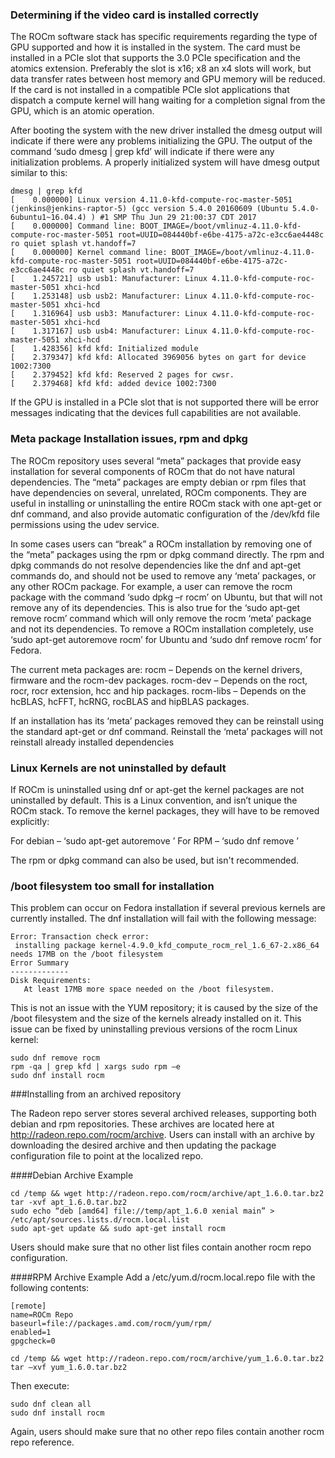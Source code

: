 ### Determining if the video card is installed correctly
The ROCm software stack has specific requirements regarding the type
of GPU supported and how it is installed in the system. The card
must be installed in a PCIe slot that supports the 3.0 PCIe specification
and the atomics extension. Preferably the slot is x16; x8 an x4 slots will work,
but data transfer rates between host memory and GPU memory will be reduced.
If the card is not installed in a compatible PCIe slot applications that dispatch
a compute kernel will hang waiting for a completion signal from the GPU,
which is an atomic operation.

After booting the system with the new driver installed the dmesg output will
indicate if there were any problems initializing the GPU. The output of
the command ‘sudo dmesg | grep kfd’ will indicate if there were any initialization problems.
A properly initialized system will have dmesg output similar to this:

```shell
dmesg | grep kfd
[    0.000000] Linux version 4.11.0-kfd-compute-roc-master-5051 (jenkins@jenkins-raptor-5) (gcc version 5.4.0 20160609 (Ubuntu 5.4.0-6ubuntu1~16.04.4) ) #1 SMP Thu Jun 29 21:00:37 CDT 2017
[    0.000000] Command line: BOOT_IMAGE=/boot/vmlinuz-4.11.0-kfd-compute-roc-master-5051 root=UUID=084440bf-e6be-4175-a72c-e3cc6ae4448c ro quiet splash vt.handoff=7
[    0.000000] Kernel command line: BOOT_IMAGE=/boot/vmlinuz-4.11.0-kfd-compute-roc-master-5051 root=UUID=084440bf-e6be-4175-a72c-e3cc6ae4448c ro quiet splash vt.handoff=7
[    1.245721] usb usb1: Manufacturer: Linux 4.11.0-kfd-compute-roc-master-5051 xhci-hcd
[    1.253148] usb usb2: Manufacturer: Linux 4.11.0-kfd-compute-roc-master-5051 xhci-hcd
[    1.316964] usb usb3: Manufacturer: Linux 4.11.0-kfd-compute-roc-master-5051 xhci-hcd
[    1.317167] usb usb4: Manufacturer: Linux 4.11.0-kfd-compute-roc-master-5051 xhci-hcd
[    1.428356] kfd kfd: Initialized module
[    2.379347] kfd kfd: Allocated 3969056 bytes on gart for device 1002:7300
[    2.379452] kfd kfd: Reserved 2 pages for cwsr.
[    2.379468] kfd kfd: added device 1002:7300
```

If the GPU is installed in a PCIe slot that is not supported there will be error messages
indicating that the devices full capabilities are not available.

### Meta package Installation issues, rpm and dpkg
The ROCm repository uses several “meta” packages that provide easy installation
for several components of ROCm that do not have natural dependencies.
The “meta” packages are empty debian or rpm files that have dependencies on several,
unrelated, ROCm components. They are useful in installing or uninstalling the
entire ROCm stack with one apt-get or dnf command, and also provide automatic
configuration of the /dev/kfd file permissions using the udev service.

In some cases users can “break” a ROCm installation by removing one of the
“meta” packages using the rpm or dpkg command directly. The rpm and dpkg commands
do not resolve dependencies like the dnf and apt-get commands do, and should not
be used to remove any ‘meta’ packages, or any other ROCm package. For example,
a user can remove the rocm package with the command ‘sudo dpkg –r rocm’ on Ubuntu,
but that will not remove any of its dependencies. This is also true for the
‘sudo apt-get remove rocm’ command which will only remove the rocm ‘meta’ package
and not its dependencies. To remove a ROCm installation completely,
use ‘sudo apt-get autoremove rocm’ for Ubuntu and ‘sudo dnf remove rocm’ for Fedora.

The current meta packages are:
  rocm – Depends on the kernel drivers, firmware and the rocm-dev packages.
  rocm-dev – Depends on the roct, rocr, rocr extension, hcc and hip packages.
  rocm-libs – Depends on the hcBLAS, hcFFT, hcRNG, rocBLAS and hipBLAS packages.

If an installation has its ‘meta’ packages removed they can be reinstall using
the standard apt-get or dnf command. Reinstall the ‘meta’ packages will not
reinstall already installed dependencies

### Linux Kernels are not uninstalled by default
If ROCm is uninstalled using dnf or apt-get the kernel packages are not uninstalled by default.
This is a Linux convention, and isn’t unique the ROCm stack. To remove the kernel packages,
they will have to be removed explicitly:

For debian – ‘sudo apt-get autoremove <kernel package name>’
For RPM – ‘sudo dnf remove <kernel package name>’

The rpm or dpkg command can also be used, but isn't recommended.

### /boot filesystem too small for installation
This problem can occur on Fedora installation if several previous kernels are
currently installed. The dnf installation will fail with the following message:

```shell
Error: Transaction check error:
 installing package kernel-4.9.0_kfd_compute_rocm_rel_1.6_67-2.x86_64 needs 17MB on the /boot filesystem
Error Summary
-------------
Disk Requirements:
   At least 17MB more space needed on the /boot filesystem.
```

This is not an issue with the YUM repository; it is caused by the size of the
/boot filesystem and the size of the kernels already installed on it.
 This issue can be fixed by uninstalling previous versions of the rocm Linux kernel:

```shell
sudo dnf remove rocm
rpm -qa | grep kfd | xargs sudo rpm –e
sudo dnf install rocm
```

###Installing from an archived repository

The Radeon repo server stores several archived releases, supporting both debian
and rpm repositories. These archives are located here at http://radeon.repo.com/rocm/archive.
Users can install with an archive by downloading the desired archive and then updating
the package configuration file to point at the localized repo.

####Debian Archive Example

```shell
cd /temp && wget http://radeon.repo.com/rocm/archive/apt_1.6.0.tar.bz2
tar -xvf apt_1.6.0.tar.bz2
sudo echo “deb [amd64] file://temp/apt_1.6.0 xenial main” > /etc/apt/sources.lists.d/rocm.local.list
sudo apt-get update && sudo apt-get install rocm
```

Users should make sure that no other list files contain another rocm repo configuration.

####RPM Archive Example
Add a /etc/yum.d/rocm.local.repo file with the following contents:

```shell
[remote]
name=ROCm Repo
baseurl=file://packages.amd.com/rocm/yum/rpm/
enabled=1
gpgcheck=0
```

```shell
cd /temp && wget http://radeon.repo.com/rocm/archive/yum_1.6.0.tar.bz2
tar –xvf yum_1.6.0.tar.bz2
```

Then execute:

```shell
sudo dnf clean all
sudo dnf install rocm
```

Again, users should make sure that no other repo files contain another rocm repo reference.
